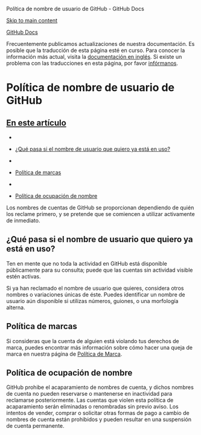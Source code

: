 Política de nombre de usuario de GitHub - GitHub Docs

[Skip to main content](#main-content)

[](/es)[GitHub Docs](/es)

Frecuentemente publicamos actualizaciones de nuestra documentación. Es posible que la traducción de esta página esté en curso. Para conocer la información más actual, visita la [documentación en inglés](/en). Si existe un problema con las traducciones en esta página, por favor [infórmanos](https://github.com/contact?form[subject]=translation%20issue%20on%20docs.github.com&form[comments]=).

Política de nombre de usuario de GitHub
==========

[En este artículo](/site-policy/other-site-policies/github-username-policy#in-this-article)
----------

*
* [¿Qué pasa si el nombre de usuario que quiero ya está en uso?](#what-if-the-username-i-want-is-already-taken)

*
* [Política de marcas](#trademark-policy)

*
* [Política de ocupación de nombre](#name-squatting-policy)

Los nombres de cuentas de GitHub se proporcionan dependiendo de quién los reclame primero, y se pretende que se comiencen a utilizar activamente de inmediato.

[](#what-if-the-username-i-want-is-already-taken)¿Qué pasa si el nombre de usuario que quiero ya está en uso?
----------

Ten en mente que no toda la actividad en GitHub está disponible públicamente para su consulta; puede que las cuentas sin actividad visible estén activas.

Si ya han reclamado el nombre de usuario que quieres, considera otros nombres o variaciones únicas de éste. Puedes identificar un nombre de usuario aún disponible si utilizas números, guiones, o una morfología alterna.

[](#trademark-policy)Política de marcas
----------

Si consideras que la cuenta de alguien está violando tus derechos de marca, puedes encontrar más información sobre cómo hacer una queja de marca en nuestra página de [Política de Marca](/es/articles/github-trademark-policy).

[](#name-squatting-policy)Política de ocupación de nombre
----------

GitHub prohibe el acaparamiento de nombres de cuenta, y dichos nombres de cuenta no pueden reservarse o mantenerse en inactividad para reclamarse posteriormente. Las cuentas que violen esta política de acaparamiento serán eliminadas o renombradas sin previo aviso. Los intentos de vender, comprar o solicitar otras formas de pago a cambio de nombres de cuenta están prohibidos y pueden resultar en una suspensión de cuenta permanente.
